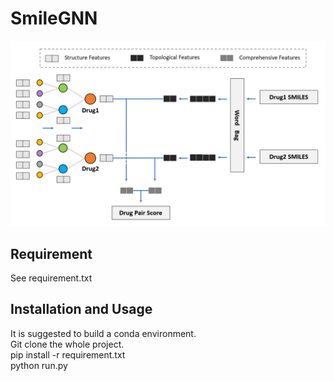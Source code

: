 # SmileGNN
![Aaron Swartz](https://raw.githubusercontent.com/AshleyHan/SmileGNN/main/SmileGNN.PNG?token=ALSMMTRMCDUONMYXFEPW7Z3AXN4K2)

## Requirement
See requirement.txt

## Installation and Usage
It is suggested to build a conda environment.\
Git clone the whole project.\
pip install -r requirement.txt  
python run.py
